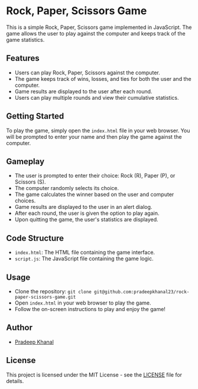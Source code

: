 # Rock, Paper, Scissors Game

This is a simple Rock, Paper, Scissors game implemented in JavaScript. The game allows the user to play against the computer and keeps track of the game statistics.

## Features

- Users can play Rock, Paper, Scissors against the computer.
- The game keeps track of wins, losses, and ties for both the user and the computer.
- Game results are displayed to the user after each round.
- Users can play multiple rounds and view their cumulative statistics.

## Getting Started

To play the game, simply open the `index.html` file in your web browser. You will be prompted to enter your name and then play the game against the computer.

## Gameplay

- The user is prompted to enter their choice: Rock (R), Paper (P), or Scissors (S).
- The computer randomly selects its choice.
- The game calculates the winner based on the user and computer choices.
- Game results are displayed to the user in an alert dialog.
- After each round, the user is given the option to play again.
- Upon quitting the game, the user's statistics are displayed.

## Code Structure

- `index.html`: The HTML file containing the game interface.
- `script.js`: The JavaScript file containing the game logic.

## Usage

- Clone the repository: `git clone git@github.com:pradeepkhanal23/rock-paper-scissors-game.git`
- Open `index.html` in your web browser to play the game.
- Follow the on-screen instructions to play and enjoy the game!

## Author

- [Pradeep Khanal](https://github.com/pradeepkhanal23)

## License

This project is licensed under the MIT License - see the [LICENSE](LICENSE) file for details.
